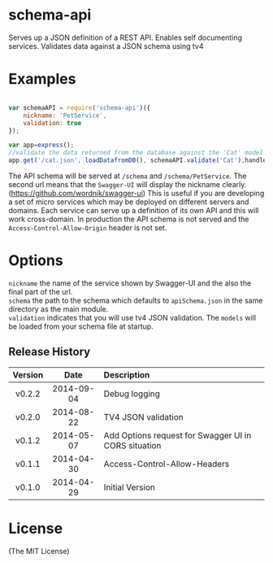 schema-api
==========

Serves up a JSON definition of a REST API. Enables self documenting services. Validates data against a JSON schema using tv4


# Examples

```js

var schemaAPI = require('schema-api')({
    nickname: 'PetService',
    validation: true
});

var app=express();
//validate the data returned from the database against the 'Cat' model using tv4
app.get('/cat.json', loadDatafromDB(), schemaAPI.validate('Cat'),handleErr);
```

The API schema will be served at ``/schema`` and ``/schema/PetService``. The second url means that the ``Swagger-UI`` will display the nickname clearly.(https://github.com/wordnik/swagger-ui)
This is useful if you are developing a set of micro services which may be deployed on different servers and domains. Each service can serve up a definition of its own API and this will work cross-domain. In production the API schema is not served and the ``Access-Control-Allow-Origin`` header is not set.

# Options
``nickname`` the name of the service shown by Swagger-UI and the also the final part of the url.  
``schema`` the path to the schema which defaults to ``apiSchema.json`` in the same directory as the main module.  
``validation`` indicates that you will use tv4 JSON validation. The ``models`` will be loaded from your schema file at startup.



## Release History
|Version|Date|Description|
|:--:|:--:|:--|
|v0.2.2|2014-09-04| Debug logging |
|v0.2.0|2014-08-22| TV4 JSON validation |
|v0.1.2|2014-05-07| Add Options request for Swagger UI in CORS situation |
|v0.1.1|2014-04-30| Access-Control-Allow-Headers |
|v0.1.0|2014-04-29| Initial Version|
# License 

(The MIT License)
